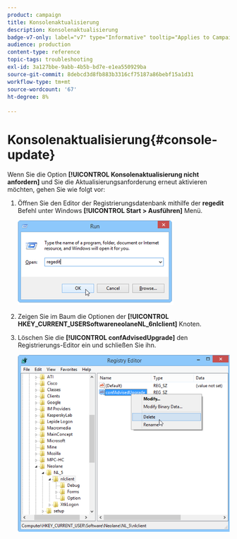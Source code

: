 ```yaml
---
product: campaign
title: Konsolenaktualisierung
description: Konsolenaktualisierung
badge-v7-only: label="v7" type="Informative" tooltip="Applies to Campaign Classic v7 only"
audience: production
content-type: reference
topic-tags: troubleshooting
exl-id: 3a127bbe-9abb-4b5b-bd7e-e1ea550929ba
source-git-commit: 8debcd3d8fb883b3316cf75187a86bebf15a1d31
workflow-type: tm+mt
source-wordcount: '67'
ht-degree: 8%

---
```


# Konsolenaktualisierung{#console-update}



Wenn Sie die Option **[!UICONTROL Konsolenaktualisierung nicht anfordern]** und Sie die Aktualisierungsanforderung erneut aktivieren möchten, gehen Sie wie folgt vor:

1. Öffnen Sie den Editor der Registrierungsdatenbank mithilfe der **regedit** Befehl unter Windows **[!UICONTROL Start > Ausführen]** Menü.

   ![](assets/ncs_console_update_1.png)

1. Zeigen Sie im Baum die Optionen der **[!UICONTROL HKEY_CURRENT_USERSoftwareneolaneNL_6nlclient]** Knoten.
1. Löschen Sie die **[!UICONTROL confAdvisedUpgrade]** den Registrierungs-Editor ein und schließen Sie ihn.

   ![](assets/ncs_console_update_2.png)
